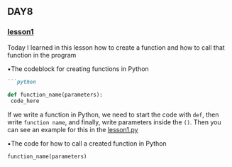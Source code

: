 <h2>DAY8</h2>
<h3><a href ="DAY8/lesson1.py">lesson1</a></h3>
<p>Today I learned in this lesson how to create a function
 and how to call that function in the program
</p>
▪️The codeblock for creating functions in Python

```markdown
```python

def function_name(parameters):
 code_here
```
If we write a function in Python, we need to start the code with `def`, then write `function name`, and finally, write parameters inside the `()`. 
Then you can see an example for this in the <a href ="DAY8/lesson1.py">lesson1.py</a> 

▪️The code for how to call a created function in Python

```markdown
function_name(parameters)
```

